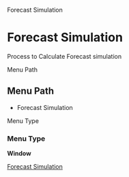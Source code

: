 
Forecast Simulation
# Forecast Simulation


Process to Calculate Forecast simulation

Menu Path
## Menu Path



- Forecast Simulation

Menu Type
### Menu Type

**Window**


[Forecast Simulation](functional-guide/window/window-forecast-simulation.md)